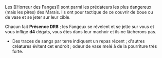Les [[Horreur des Fanges]] sont parmi les prédateurs les plus dangereux (mais les pires) des Marais. Ils ont pour tactique de ce couvrir de boue ou de vase et se jeter sur leur cible.

Chacun fait **Présence DR8** ; les Fangeux se révelent et se jette sur vous et vous inflige **d4** dégats, vous ètes dans leur machoir et ils ne lâcherons pas.

- Des traces de sangs par terre indiquent un repas récent ; d'autres créatures évitent cet endroit ; odeur de vase melé à de la pourriture très forte.

